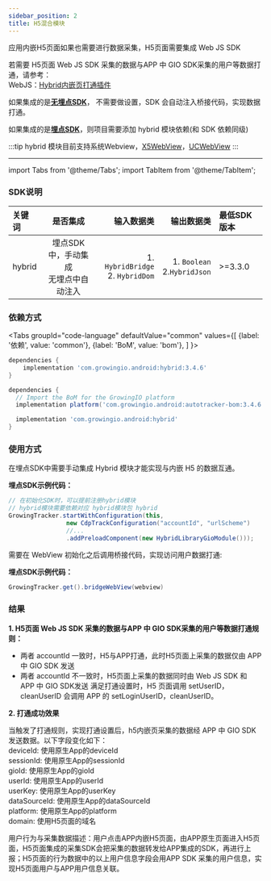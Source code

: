 ```yaml
---
sidebar_position: 2
title: H5混合模块
---
```


应用内嵌H5页面如果也需要进行数据采集，H5页面需要集成 Web JS SDK

若需要 H5页面 Web JS SDK 采集的数据与APP 中 GIO SDK采集的用户等数据打通，请参考：<br/>
WebJS：[Hybrid内嵌页打通插件](/docs/webjs/plugins#hybrid内嵌页打通插件giohybridadapter)

如果集成的是[**无埋点SDK**](/docs/android/Introduce#集成无埋点sdk)， 不需要做设置，SDK 会自动注入桥接代码，实现数据打通。

如果集成的是[**埋点SDK**](/docs/android/Introduce#集成埋点sdk)，则项目需要添加 hybrid 模块依赖(和 SDK 依赖同级)

:::tip
hybrid 模块目前支持系统Webview，[X5WebView](https://x5.tencent.com/docs/webview.html)，[UCWebView](https://help.aliyun.com/document_detail/49762.html)
:::

--------
import Tabs from '@theme/Tabs';
import TabItem from '@theme/TabItem';

### SDK说明
| 关键词   | 是否集成|  输入数据类 | 输出数据类 | 最低SDK版本 |
| :------- | :------:   | --:|  ---:| :---|
| hybrid  | 埋点SDK中，手动集成<br />无埋点中自动注入 | 1. `HybridBridge` <br /> 2. `HybridDom` | 1. `Boolean` <br /> 2.`HybridJson` | >=3.3.0 |

### 依赖方式
<Tabs
  groupId="code-language"
  defaultValue="common"
  values={[
    {label: '依赖', value: 'common'},
    {label: 'BoM', value: 'bom'},
  ]
}>

<TabItem value="common">

```groovy
dependencies {
	implementation 'com.growingio.android:hybrid:3.4.6'
}
```
</TabItem>

<TabItem value="bom">

```groovy
dependencies {
  // Import the BoM for the GrowingIO platform
  implementation platform('com.growingio.android:autotracker-bom:3.4.6')

  implementation 'com.growingio.android:hybrid'
}
```

</TabItem>
</Tabs>

### 使用方式
在埋点SDK中需要手动集成 Hybrid 模块才能实现与内嵌 H5 的数据互通。

**埋点SDK示例代码：**

```java
// 在初始化SDK时，可以提前注册hybrid模块
// hybrid模块需要依赖对应 hybrid模块包 hybrid
GrowingTracker.startWithConfiguration(this,
                new CdpTrackConfiguration("accountId", "urlScheme")
                //...
                .addPreloadComponent(new HybridLibraryGioModule()));
```

需要在 WebView 初始化之后调用桥接代码，实现访问用户数据打通:

**埋点SDK示例代码：**

```java
GrowingTracker.get().bridgeWebView(webview)
```

### 结果

**1. H5页面 Web JS SDK 采集的数据与APP 中 GIO SDK采集的用户等数据打通规则：**
- 两者 accountId 一致时，H5与APP打通，此时H5页面上采集的数据仅由 APP 中 GIO SDK 发送
- 两者 accountId 不一致时，H5页面上采集的数据同时由 Web JS SDK 和 APP 中 GIO SDK发送
满足打通设置时，H5 页面调用 setUserID，cleanUserID 会调用 APP 的 setLoginUserID，cleanUserID。

**2. 打通成功效果**

>
当触发了打通规则，实现打通设置后，h5内嵌页采集的数据经 APP 中 GIO SDK发送数据。以下字段变化如下：<br/>
deviceId: 使用原生App的deviceId<br/>
sessionId: 使用原生App的sessionId<br/>
gioId: 使用原生App的gioId <br/>
userId: 使用原生App的userId<br/>
userKey: 使用原生App的userKey<br/>
dataSourceId: 使用原生App的dataSourceId<br/>
platform: 使用原生App的platform<br/>
domain: 使用H5页面的域名<br/>

用户行为与采集数据描述：用户点击APP内嵌H5页面，由APP原生页面进入H5页面，H5页面集成的采集SDK会把采集的数据转发给APP集成的SDK，再进行上报；H5页面的行为数据中的以上用户信息字段会用APP SDK 采集的用户信息，实现H5页面用户与APP用户信息关联。
